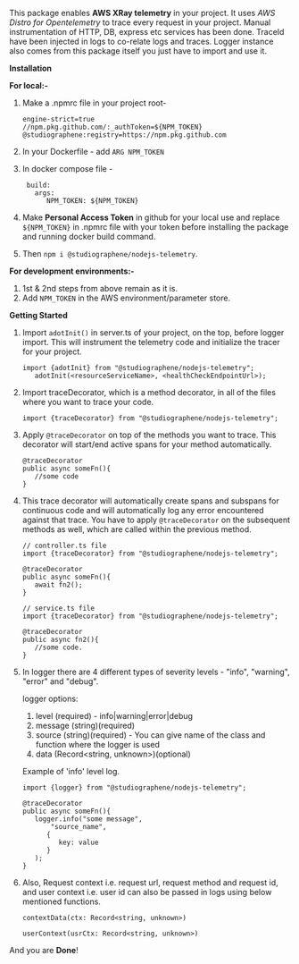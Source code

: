 This package enables **AWS XRay telemetry** in your project.
It uses *AWS Distro for Opentelemetry* to trace every request in your project.
Manual instrumentation of HTTP, DB, express etc services has been done.
TraceId have been injected in logs to co-relate logs and traces.
Logger instance also comes from this package itself you just have to import and use it.


**Installation**

**For local:-**
   1. Make a .npmrc file in your project root- 
      ```
      engine-strict=true
      //npm.pkg.github.com/:_authToken=${NPM_TOKEN}
      @studiographene:registry=https://npm.pkg.github.com

      ```
   2. In your Dockerfile - add `ARG NPM_TOKEN` 

   3. In docker compose file - 
      ```
	   build:
         args:
            NPM_TOKEN: ${NPM_TOKEN}

      ```
   4. Make **Personal Access Token** in github for your local use and replace `${NPM_TOKEN}` in .npmrc file with your token before installing the package and running docker build command.
   5. Then `npm i @studiographene/nodejs-telemetry`.

**For development environments:-**

   1. 1st & 2nd steps from above remain as it is.
   2. Add `NPM_TOKEN` in the AWS environment/parameter store.


**Getting Started**

1. Import `adotInit()` in server.ts of your project, on the top, before logger import. This will instrument the telemetry code and initialize the tracer for your project.
   

   ```
   import {adotInit} from "@studiographene/nodejs-telemetry";
      adotInit(<resourceServiceName>, <healthCheckEndpointUrl>);

   ```
2. Import traceDecorator, which is a method decorator, in all of the files where you want to trace your code.

   ```
   import {traceDecorator} from "@studiographene/nodejs-telemetry";
   ```

3. Apply `@traceDecorator` on top of the methods you want to trace. This decorator will start/end active spans for your method automatically.

   ```
   @traceDecorator
   public async someFn(){
      //some code
   }
   ```
4. This trace decorator will automatically create spans and subspans for continuous code and will automatically log any error encountered against that trace. You have to apply `@traceDecorator` on the subsequent methods as well, which are called within the previous method.

   ```
   // controller.ts file
   import {traceDecorator} from "@studiographene/nodejs-telemetry";

   @traceDecorator
   public async someFn(){
      await fn2();
   }

   // service.ts file
   import {traceDecorator} from "@studiographene/nodejs-telemetry";

   @traceDecorator
   public async fn2(){
      //some code.
   }
   ```
5. In logger there are 4 different types of severity levels - "info", "warning", "error" and "debug".

   logger options:
   1. level (required) - info|warning|error|debug
   2. message (string)(required)
   3. source (string)(required) - You can give name of the class and function where the logger is used
   4. data (Record<string, unknown>)(optional)

   Example of 'info' level log.
   ```
   import {logger} from "@studiographene/nodejs-telemetry";

   @traceDecorator
   public async someFn(){
      logger.info("some message", 
          "source_name", 
         {
            key: value
         }
      );
   }
   ```
6. Also, Request context i.e. request url, request method and request id, and user context i.e. user id can also be passed in logs using below mentioned functions.
   ```
   contextData(ctx: Record<string, unknown>)

   userContext(usrCtx: Record<string, unknown>)

   ```
And you are **Done**!
